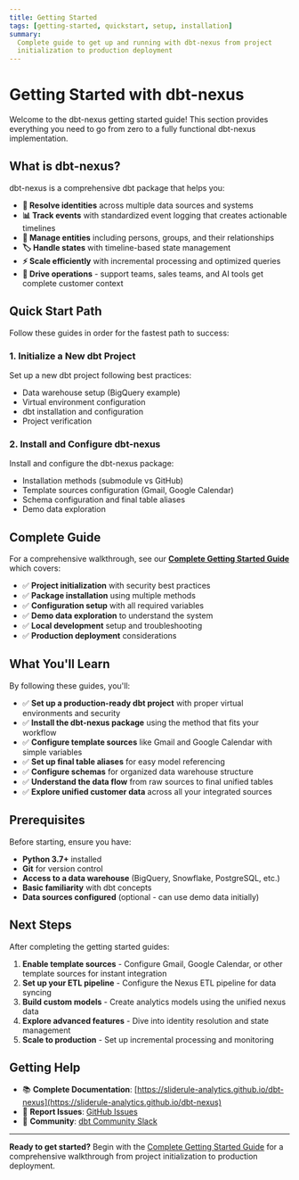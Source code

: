 ```yaml
---
title: Getting Started
tags: [getting-started, quickstart, setup, installation]
summary:
  Complete guide to get up and running with dbt-nexus from project
  initialization to production deployment
---
```


# Getting Started with dbt-nexus

Welcome to the dbt-nexus getting started guide! This section provides everything
you need to go from zero to a fully functional dbt-nexus implementation.

## What is dbt-nexus?

dbt-nexus is a comprehensive dbt package that helps you:

- **🔗 Resolve identities** across multiple data sources and systems
- **📊 Track events** with standardized event logging that creates actionable
  timelines
- **👥 Manage entities** including persons, groups, and their relationships
- **🏷️ Handle states** with timeline-based state management
- **⚡ Scale efficiently** with incremental processing and optimized queries
- **🎯 Drive operations** - support teams, sales teams, and AI tools get
  complete customer context

## Quick Start Path

Follow these guides in order for the fastest path to success:

### 1. Initialize a New dbt Project

Set up a new dbt project following best practices:

- Data warehouse setup (BigQuery example)
- Virtual environment configuration
- dbt installation and configuration
- Project verification

### 2. Install and Configure dbt-nexus

Install and configure the dbt-nexus package:

- Installation methods (submodule vs GitHub)
- Template sources configuration (Gmail, Google Calendar)
- Schema configuration and final table aliases
- Demo data exploration

## Complete Guide

For a comprehensive walkthrough, see our
**[Complete Getting Started Guide](complete-guide.md)** which covers:

- ✅ **Project initialization** with security best practices
- ✅ **Package installation** using multiple methods
- ✅ **Configuration setup** with all required variables
- ✅ **Demo data exploration** to understand the system
- ✅ **Local development** setup and troubleshooting
- ✅ **Production deployment** considerations

## What You'll Learn

By following these guides, you'll:

- ✅ **Set up a production-ready dbt project** with proper virtual environments
  and security
- ✅ **Install the dbt-nexus package** using the method that fits your workflow
- ✅ **Configure template sources** like Gmail and Google Calendar with simple
  variables
- ✅ **Set up final table aliases** for easy model referencing
- ✅ **Configure schemas** for organized data warehouse structure
- ✅ **Understand the data flow** from raw sources to final unified tables
- ✅ **Explore unified customer data** across all your integrated sources

## Prerequisites

Before starting, ensure you have:

- **Python 3.7+** installed
- **Git** for version control
- **Access to a data warehouse** (BigQuery, Snowflake, PostgreSQL, etc.)
- **Basic familiarity** with dbt concepts
- **Data sources configured** (optional - can use demo data initially)

## Next Steps

After completing the getting started guides:

1. **Enable template sources** - Configure Gmail, Google Calendar, or other
   template sources for instant integration
2. **Set up your ETL pipeline** - Configure the Nexus ETL pipeline for data
   syncing
3. **Build custom models** - Create analytics models using the unified nexus
   data
4. **Explore advanced features** - Dive into identity resolution and state
   management
5. **Scale to production** - Set up incremental processing and monitoring

## Getting Help

- 📚 **Complete Documentation**:
  [https://sliderule-analytics.github.io/dbt-nexus](https://sliderule-analytics.github.io/dbt-nexus)
- 🐛 **Report Issues**:
  [GitHub Issues](https://github.com/sliderule-analytics/dbt-nexus/issues)
- 💬 **Community**: [dbt Community Slack](https://community.getdbt.com/)

---

**Ready to get started?** Begin with the
[Complete Getting Started Guide](complete-guide.md) for a comprehensive
walkthrough from project initialization to production deployment.
